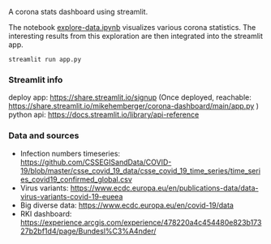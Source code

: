 A corona stats dashboard using streamlit.

The notebook [explore-data.ipynb]() visualizes various corona statistics.
The interesting results from this exploration are then integrated into the streamlit app. 

```
streamlit run app.py
```

### Streamlit info
deploy app: https://share.streamlit.io/signup (Once deployed, reachable: https://share.streamlit.io/mikehemberger/corona-dashboard/main/app.py
)
python api: https://docs.streamlit.io/library/api-reference

### Data and sources
- Infection numbers timeseries: https://github.com/CSSEGISandData/COVID-19/blob/master/csse_covid_19_data/csse_covid_19_time_series/time_series_covid19_confirmed_global.csv
- Virus variants: https://www.ecdc.europa.eu/en/publications-data/data-virus-variants-covid-19-eueea
- Big diverse data: https://www.ecdc.europa.eu/en/covid-19/data
- RKI dashboard: https://experience.arcgis.com/experience/478220a4c454480e823b17327b2bf1d4/page/Bundesl%C3%A4nder/

